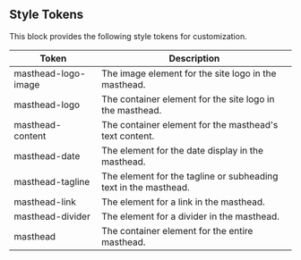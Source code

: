 ## Style Tokens

This block provides the following style tokens for customization.

| **Token**           | **Description**                                                 |
| ------------------- | --------------------------------------------------------------- |
| masthead-logo-image | The image element for the site logo in the masthead.            |
| masthead-logo       | The container element for the site logo in the masthead.        |
| masthead-content    | The container element for the masthead's text content.          |
| masthead-date       | The element for the date display in the masthead.               |
| masthead-tagline    | The element for the tagline or subheading text in the masthead. |
| masthead-link       | The element for a link in the masthead.                         |
| masthead-divider    | The element for a divider in the masthead.                      |
| masthead            | The container element for the entire masthead.                  |
